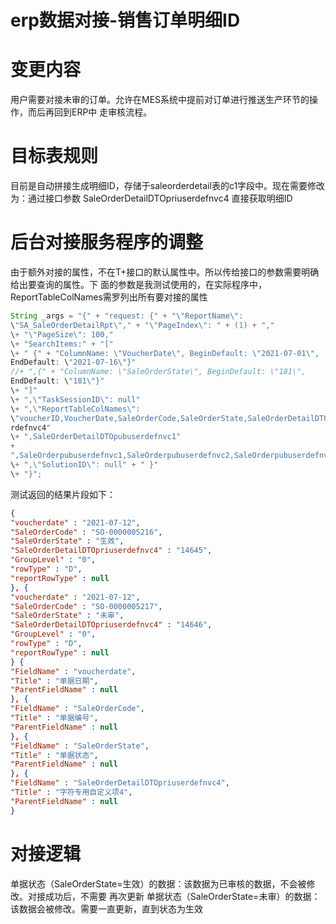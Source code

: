# erp数据对接-销售订单明细ID

# 变更内容

用户需要对接未审的订单。允许在MES系统中提前对订单进行推送生产环节的操作，而后再回到ERP中
走审核流程。

# 目标表规则

目前是自动拼接生成明细ID，存储于saleorderdetail表的c1字段中。现在需要修改为：通过接口参数
SaleOrderDetailDTOpriuserdefnvc4 直接获取明细ID

# 后台对接服务程序的调整

由于额外对接的属性，不在T+接口的默认属性中。所以传给接口的参数需要明确给出要查询的属性。下
面的参数是我测试使用的，在实际程序中，ReportTableColNames需罗列出所有要对接的属性

```java
String _args = "{" + "request: {" + "\"ReportName\":
\"SA_SaleOrderDetailRpt\"," + "\"PageIndex\": " + (1) + ","
\+ "\"PageSize\": 100,"
\+ "SearchItems:" + "["
\+ " {" + "ColumnName: \"VoucherDate\", BeginDefault: \"2021-07-01\",
EndDefault: \"2021-07-16\"}"
//+ ",{" + "ColumnName: \"SaleOrderState\", BeginDefault: \"181\",
EndDefault: \"181\"}"
\+ "]"
\+ ",\"TaskSessionID\": null"
\+ ",\"ReportTableColNames\":
\"voucherID,VoucherDate,SaleOrderCode,SaleOrderState,SaleOrderDetailDTOpriuse
rdefnvc4"
\+ ",SaleOrderDetailDTOpubuserdefnvc1"
+
",SaleOrderpubuserdefnvc1,SaleOrderpubuserdefnvc2,SaleOrderpubuserdefnvc3\""
\+ ",\"SolutionID\": null" + " }"
\+ "}";
```

测试返回的结果片段如下：  

```json
{
"voucherdate" : "2021-07-12",
"SaleOrderCode" : "SO-0000005216",
"SaleOrderState" : "生效",
"SaleOrderDetailDTOpriuserdefnvc4" : "14645",
"GroupLevel" : "0",
"rowType" : "D",
"reportRowType" : null
}, {
"voucherdate" : "2021-07-12",
"SaleOrderCode" : "SO-0000005217",
"SaleOrderState" : "未审",
"SaleOrderDetailDTOpriuserdefnvc4" : "14646",
"GroupLevel" : "0",
"rowType" : "D",
"reportRowType" : null
} {
"FieldName" : "voucherdate",
"Title" : "单据日期",
"ParentFieldName" : null
}, {
"FieldName" : "SaleOrderCode",
"Title" : "单据编号",
"ParentFieldName" : null
}, {
"FieldName" : "SaleOrderState",
"Title" : "单据状态",
"ParentFieldName" : null
}, {
"FieldName" : "SaleOrderDetailDTOpriuserdefnvc4",
"Title" : "字符专用自定义项4",
"ParentFieldName" : null
}
```







# 对接逻辑

单据状态（SaleOrderState=生效）的数据：该数据为已审核的数据，不会被修改。对接成功后，不需要
再次更新
单据状态（SaleOrderState=未审）的数据：该数据会被修改。需要一直更新，直到状态为生效  